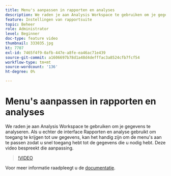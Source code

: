 ```yaml
---
title: Menu's aanpassen in rapporten en analyses
description: We raden je aan Analysis Workspace te gebruiken om je gegevens te analyseren. Als u echter de interface Rapporten en analyse gebruikt om toegang te krijgen tot uw gegevens, kan het handig zijn om de menu's aan te passen zodat u snel toegang hebt tot de gegevens die u nodig hebt. Deze video bespreekt die aanpassing.
feature: Instellingen van rapportsuite
topic: Beheer
role: Administrator
level: Beginner
doc-type: feature video
thumbnail: 333035.jpg
kt: 7707
exl-id: 7465f4f9-0afb-447e-a8fe-ea46ac71e439
source-git-commit: a1606697b78d1a48d4defffac3a8524cfb7fcf54
workflow-type: tm+mt
source-wordcount: '136'
ht-degree: 0%

---
```


# Menu&#39;s aanpassen in rapporten en analyses

We raden je aan Analysis Workspace te gebruiken om je gegevens te analyseren. Als u echter de interface Rapporten en analyse gebruikt om toegang te krijgen tot uw gegevens, kan het handig zijn om de menu&#39;s aan te passen zodat u snel toegang hebt tot de gegevens die u nodig hebt. Deze video bespreekt die aanpassing.

>[!VIDEO](https://video.tv.adobe.com/v/333035/?quality=12&learn=on)

Voor meer informatie raadpleegt u de [documentatie](https://experienceleague.adobe.com/docs/analytics/admin/admin-tools/customize-menus.html).
